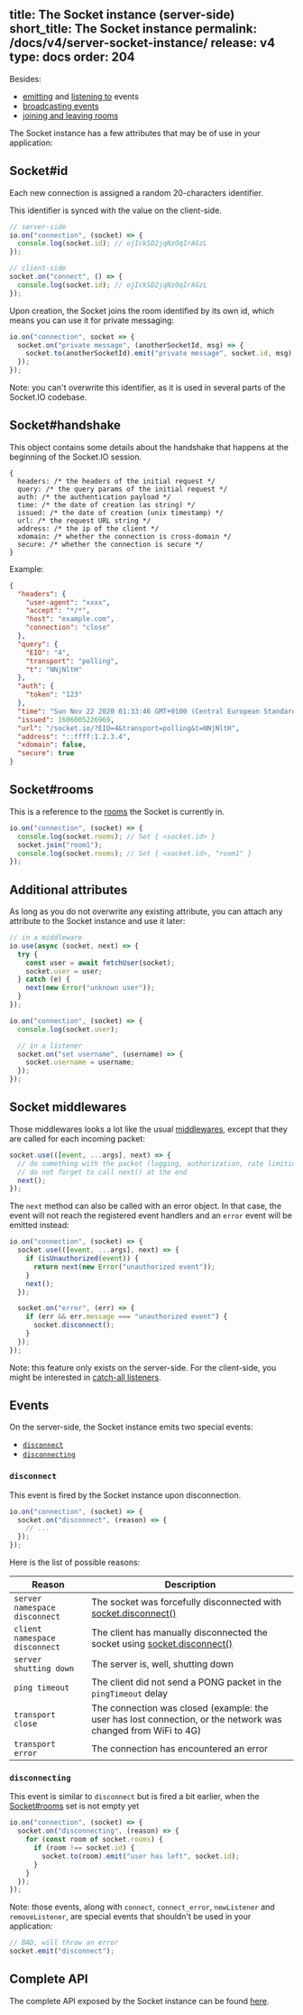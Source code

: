 title: The Socket instance (server-side)
short_title: The Socket instance
permalink: /docs/v4/server-socket-instance/
release: v4
type: docs
order: 204
---

Besides:

- [emitting](/docs/v4/emitting-events/#Basic-emit) and [listening to](/docs/v4/listening-to-events/) events
- [broadcasting events](/docs/v4/broadcasting-events/#To-all-connected-clients-excepting-the-sender)
- [joining and leaving rooms](/docs/v4/rooms/#Joining-and-leaving)

The Socket instance has a few attributes that may be of use in your application:

## Socket#id

Each new connection is assigned a random 20-characters identifier.

This identifier is synced with the value on the client-side.

```js
// server-side
io.on("connection", (socket) => {
  console.log(socket.id); // ojIckSD2jqNzOqIrAGzL
});

// client-side
socket.on("connect", () => {
  console.log(socket.id); // ojIckSD2jqNzOqIrAGzL
});
```

Upon creation, the Socket joins the room identified by its own id, which means you can use it for private messaging:

```js
io.on("connection", socket => {
  socket.on("private message", (anotherSocketId, msg) => {
    socket.to(anotherSocketId).emit("private message", socket.id, msg);
  });
});
```

Note: you can't overwrite this identifier, as it is used in several parts of the Socket.IO codebase.

## Socket#handshake

This object contains some details about the handshake that happens at the beginning of the Socket.IO session.

```
{
  headers: /* the headers of the initial request */
  query: /* the query params of the initial request */
  auth: /* the authentication payload */
  time: /* the date of creation (as string) */
  issued: /* the date of creation (unix timestamp) */
  url: /* the request URL string */
  address: /* the ip of the client */
  xdomain: /* whether the connection is cross-domain */
  secure: /* whether the connection is secure */
}
```

Example:

```json
{
  "headers": {
    "user-agent": "xxxx",
    "accept": "*/*",
    "host": "example.com",
    "connection": "close"
  },
  "query": {
    "EIO": "4",
    "transport": "polling",
    "t": "NNjNltH"
  },
  "auth": {
    "token": "123"
  },
  "time": "Sun Nov 22 2020 01:33:46 GMT+0100 (Central European Standard Time)",
  "issued": 1606005226969,
  "url": "/socket.io/?EIO=4&transport=polling&t=NNjNltH",
  "address": "::ffff:1.2.3.4",
  "xdomain": false,
  "secure": true
}
```

## Socket#rooms

This is a reference to the [rooms](/docs/v4/rooms/) the Socket is currently in.

```js
io.on("connection", (socket) => {
  console.log(socket.rooms); // Set { <socket.id> }
  socket.join("room1");
  console.log(socket.rooms); // Set { <socket.id>, "room1" }
});
```

## Additional attributes

As long as you do not overwrite any existing attribute, you can attach any attribute to the Socket instance and use it later:

```js
// in a middleware
io.use(async (socket, next) => {
  try {
    const user = await fetchUser(socket);
    socket.user = user;
  } catch (e) {
    next(new Error("unknown user"));
  }
});

io.on("connection", (socket) => {
  console.log(socket.user);

  // in a listener
  socket.on("set username", (username) => {
    socket.username = username;
  });
});

```

## Socket middlewares

Those middlewares looks a lot like the usual [middlewares](/docs/v4/middlewares/), except that they are called for each incoming packet:

```js
socket.use(([event, ...args], next) => {
  // do something with the packet (logging, authorization, rate limiting...)
  // do not forget to call next() at the end
  next();
});
```

The `next` method can also be called with an error object. In that case, the event will not reach the registered event handlers and an `error` event will be emitted instead:

```js
io.on("connection", (socket) => {
  socket.use(([event, ...args], next) => {
    if (isUnauthorized(event)) {
      return next(new Error("unauthorized event"));
    }
    next();
  });

  socket.on("error", (err) => {
    if (err && err.message === "unauthorized event") {
      socket.disconnect();
    }
  });
});
```

Note: this feature only exists on the server-side. For the client-side, you might be interested in [catch-all listeners](/docs/v4/listening-to-events/#Catch-all-listeners).

## Events

On the server-side, the Socket instance emits two special events:

- [`disconnect`](#disconnect)
- [`disconnecting`](#disconnecting)

### `disconnect`

This event is fired by the Socket instance upon disconnection.

```js
io.on("connection", (socket) => {
  socket.on("disconnect", (reason) => {
    // ...
  });
});
```

Here is the list of possible reasons:

Reason | Description
------ | -----------
`server namespace disconnect` | The socket was forcefully disconnected with [socket.disconnect()](/docs/v4/server-api/#socket-disconnect-close)
`client namespace disconnect` | The client has manually disconnected the socket using [socket.disconnect()](/docs/v4/client-api/#socket-disconnect)
`server shutting down` | The server is, well, shutting down
`ping timeout` | The client did not send a PONG packet in the `pingTimeout` delay
`transport close` | The connection was closed (example: the user has lost connection, or the network was changed from WiFi to 4G)
`transport error` | The connection has encountered an error


### `disconnecting`

This event is similar to `disconnect` but is fired a bit earlier, when the [Socket#rooms](/docs/v4/server-socket-instance/#Socket-rooms) set is not empty yet

```js
io.on("connection", (socket) => {
  socket.on("disconnecting", (reason) => {
    for (const room of socket.rooms) {
      if (room !== socket.id) {
        socket.to(room).emit("user has left", socket.id);
      }
    }
  });
});
```

Note: those events, along with `connect`, `connect_error`, `newListener` and `removeListener`, are special events that shouldn't be used in your application:

```js
// BAD, will throw an error
socket.emit("disconnect");
```

## Complete API

The complete API exposed by the Socket instance can be found [here](/docs/v4/server-api/#Socket).
